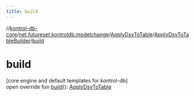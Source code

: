 ```yaml
---
title: build
---
```

//[kontrol-db-core](../../../../index.html)/[net.futureset.kontroldb.modelchange](../../index.html)/[ApplyDsvToTable](../index.html)/[ApplyDsvToTableBuilder](index.html)/[build](build.html)



# build



[core engine and default templates for kontrol-db]\
open override fun [build](build.html)(): [ApplyDsvToTable](../index.html)




